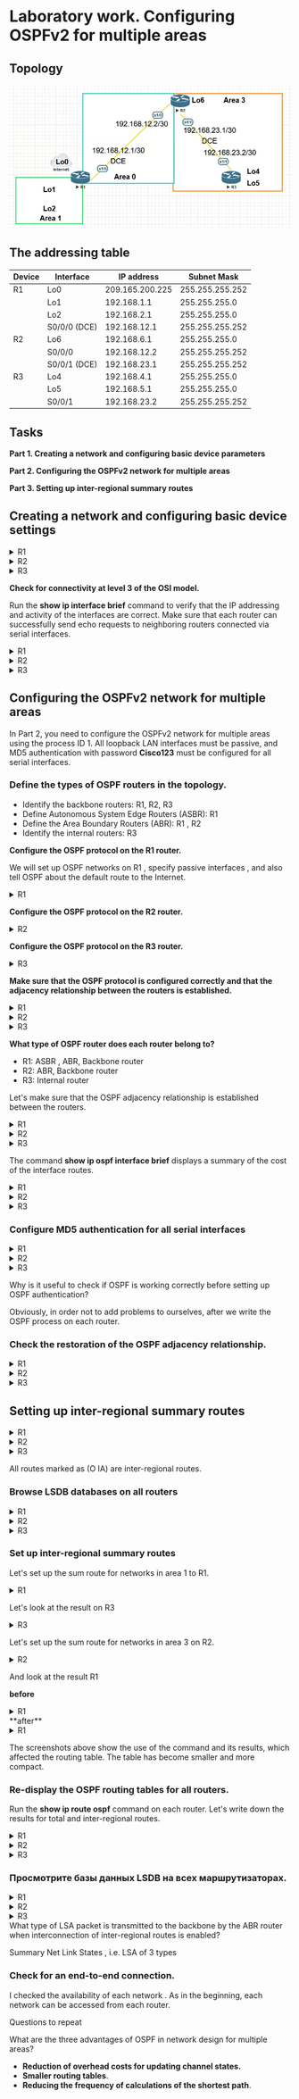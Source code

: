 # Laboratory work. Configuring OSPFv2 for multiple areas

## Topology

![](img/OSPFv2.png)

## The addressing table

| Device | Interface    | IP address      | Subnet Mask     |
| ------ | ------------ | --------------- | --------------- |
| R1     | Lo0          | 209.165.200.225 | 255.255.255.252 |
|        | Lo1          | 192.168.1.1     | 255.255.255.0   |
|        | Lo2          | 192.168.2.1     | 255.255.255.0   |
|        | S0/0/0 (DCE) | 192.168.12.1    | 255.255.255.252 |
| R2     | Lo6          | 192.168.6.1     | 255.255.255.0   |
|        | S0/0/0       | 192.168.12.2    | 255.255.255.252 |
|        | S0/0/1 (DCE) | 192.168.23.1    | 255.255.255.252 |
| R3     | Lo4          | 192.168.4.1     | 255.255.255.0   |
|        | Lo5          | 192.168.5.1     | 255.255.255.0   |
|        | S0/0/1       | 192.168.23.2    | 255.255.255.252 |

## Tasks

**Part 1. Creating a network and configuring basic device parameters**

**Part 2. Configuring the OSPFv2 network for multiple areas**

**Part 3. Setting up inter-regional summary routes**

## Creating a network and configuring basic device settings


<details>
<summary>R1</summary>
<pre><code>
Enable
Configure terminal
hostname R1
Interface loopback 0
ip address 209.165.200.225 255.255.255.252
Interface loopback 1
ip address 192.168.1.1 255.255.255.0
Interface loopback 2
ip address 192.168.2.1 255.255.255.0
exit
interface serial 0/0
ip address 192.168.12.1 255.255.255.252
clock rate 128000
no shutdown
exit
no ip domain-lookup
enable secret class
line vty 0 15
logging synchronous
password cisco
login
exit
line con 0
logging synchronous
password cisco
login
Banner motd "This is a secure system. Authorized Access Only!"
do copy run start
[Enter]
</code></pre>
</details>
<details>
<summary>R2</summary>
<pre><code>
Enable
Configure terminal
hostname R2
Interface loopback 6
ip address 192.168.6.1 255.255.255.0
exit
interface serial 0/0
ip address 192.168.12.2 255.255.255.252
no shutdown
exit
interface serial 1/0
ip address 192.168.23.1 255.255.255.252
clock rate 128000
no shutdown
exit
no ip domain-lookup
enable secret class
line vty 0 4
logging synchronous
password cisco
login
exit
line con 0
logging synchronous
password cisco
login
exit
Banner motd "This is a secure system. Authorized Access Only!"
do copy run start
[Enter]
</code></pre>
</details>
<details>
<summary>R3</summary>
<pre><code>
enable
configure terminal
hostname R3
interface serial 0/0
ip address 192.168.23.2 255.255.255.252
no shutdown
exit
interface loopback 4
ip address 192.168.4.1 255.255.255.0
exit
interface loopback 5
ip address 192.168.5.1 255.255.255.0
exit
no ip domain-lookup
enable secret class
line vty 0 4
logging synchronous
password cisco
login
exit
line con 0
logging synchronous
password cisco
login
exit
Banner motd "This is a secure system. Authorized Access Only!"
do copy run start
</code></pre>
</details>

**Check for connectivity at level 3 of the OSI model.**

Run the **show ip interface brief** command to verify that the IP addressing and activity of the interfaces are correct. Make sure that each router can successfully send echo requests to neighboring routers connected via serial interfaces.

<details>
<summary>R1</summary>
<pre><code>
R1(config)#do show ip interface brief
Interface                  IP-Address      OK? Method Status                Protocol
Ethernet0/0                unassigned      YES unset  administratively down down
Ethernet0/1                unassigned      YES unset  administratively down down
Ethernet0/2                unassigned      YES unset  administratively down down
Ethernet0/3                unassigned      YES unset  administratively down down
Serial1/0                  192.168.12.1    YES manual up                    up
Serial1/1                  unassigned      YES unset  administratively down down
Serial1/2                  unassigned      YES unset  administratively down down
Serial1/3                  unassigned      YES unset  administratively down down
Loopback0                  209.165.200.225 YES manual up                    up
Loopback1                  192.168.1.1     YES manual up                    up
Loopback2                  192.168.2.1     YES manual up                    up
</code></pre>
</details>
<details>
<summary>R2</summary>
<pre><code>
R2(config)#do show ip interface brief
Interface                  IP-Address      OK? Method Status                Protocol
Ethernet0/0                unassigned      YES unset  administratively down down
Ethernet0/1                unassigned      YES unset  administratively down down
Ethernet0/2                unassigned      YES unset  administratively down down
Ethernet0/3                unassigned      YES unset  administratively down down
Serial1/0                  192.168.12.2    YES SLARP  up                    up
Serial1/1                  192.168.23.1    YES manual up                    up
Serial1/2                  unassigned      YES unset  administratively down down
Serial1/3                  unassigned      YES unset  administratively down down
Loopback6                  192.168.6.1     YES manual up                    up
</code></pre>
</details>
<details>
<summary>R3</summary>
<pre><code>
R3(config)#do show ip interface brief
Interface                  IP-Address      OK? Method Status                Protocol
Ethernet0/0                unassigned      YES unset  administratively down down
Ethernet0/1                unassigned      YES unset  administratively down down
Ethernet0/2                unassigned      YES unset  administratively down down
Ethernet0/3                unassigned      YES unset  administratively down down
Serial1/0                  unassigned      YES unset  administratively down down
Serial1/1                  192.168.23.2    YES SLARP  up                    up
Serial1/2                  unassigned      YES unset  administratively down down
Serial1/3                  unassigned      YES unset  administratively down down
Loopback4                  192.168.4.1     YES manual up                    up
Loopback5                  192.168.5.1     YES manual up                    up
</code></pre>
</details>

## Configuring the OSPFv2 network for multiple areas

In Part 2, you need to configure the OSPFv2 network for multiple areas using the process ID 1. All loopback LAN interfaces must be passive, and MD5 authentication with password  **Cisco123** must be configured for all serial interfaces.

### Define the types of OSPF routers in the topology.

- Identify the backbone routers: R1, R2, R3
- Define Autonomous System Edge Routers (ASBR): R1
- Define the Area Boundary Routers (ABR): R1 , R2
- Identify the internal routers: R3

**Configure the OSPF protocol on the R1 router.**

We will set up OSPF networks on R1 , specify passive interfaces , and also tell OSPF about the default route to the Internet.

<details>
<summary>R1</summary>
<pre><code>
router ospf 1
router-id 1.1.1.1
network192.168.1.0 0.0.0.255 area 1
network 192.168.2.0 0.0.0.255 area 1
network 192.168.12.0 0.0.0.3 area 0
passive-interface Loopback1
passive-interface Loopback2
default-information originate
exit
ip route 0.0.0.0 0.0.0.0 loopback 0
do clear ip ospf process
[yes]
</code></pre>
</details>

**Configure the OSPF protocol on the R2 router.**

<details>
<summary>R2</summary>
<pre><code>
router ospf 1
router-id 2.2.2.2
network 192.168.6.0 0.0.0.255 area 3
network 192.168.12.0 0.0.0.3 area 0
network 192.168.23.0 0.0.0.3 area 3
passive-interface Loopback6
do clear ip ospf process
[yes]
</code></pre>
</details>

**Configure the OSPF protocol on the R3 router.**

<details>
<summary>R3</summary>
<pre><code>
router ospf 1
router-id 3.3.3.3
network 192.168.23.0 0.0.0.3 area 3
passive-interface Loopback4
passive-interface Loopback5
network 192.168.4.0 0.0.0.255 area 3
network 192.168.5.0 0.0.0.255 area 3
do clear ip ospf process
[yes]
</code></pre>
</details>

**Make sure that the OSPF protocol is configured correctly and that the adjacency relationship between the routers is established.**

<details>
<summary>R1</summary>
<pre><code>
R1#show ip protocols
*** IP Routing is NSF aware ***
!
Routing Protocol is "application"
  Sending updates every 0 seconds
  Invalid after 0 seconds, hold down 0, flushed after 0
  Outgoing update filter list for all interfaces is not set
  Incoming update filter list for all interfaces is not set
  Maximum path: 32
  Routing for Networks:
  Routing Information Sources:
    Gateway         Distance      Last Update
  Distance: (default is 4)
!
Routing Protocol is "ospf 1"
  Outgoing update filter list for all interfaces is not set
  Incoming update filter list for all interfaces is not set
  Router ID 1.1.1.1
  It is an area border and autonomous system boundary router
 Redistributing External Routes from,
  Number of areas in this router is 2. 2 normal 0 stub 0 nssa
  Maximum path: 4
  Routing for Networks:
    192.168.1.0 0.0.0.255 area 1
    192.168.2.0 0.0.0.255 area 1
    192.168.12.0 0.0.0.3 area 0
  Passive Interface(s):
    Loopback1
    Loopback2
  Routing Information Sources:
    Gateway         Distance      Last Update
    2.2.2.2              110      00:02:13
  Distance: (default is 110)
!
</code></pre>
</details>
<details>
<summary>R2</summary>
<pre><code>
R2(config)#do show ip protocols
*** IP Routing is NSF aware ***
!
Routing Protocol is "application"
  Sending updates every 0 seconds
  Invalid after 0 seconds, hold down 0, flushed after 0
  Outgoing update filter list for all interfaces is not set
  Incoming update filter list for all interfaces is not set
  Maximum path: 32
  Routing for Networks:
  Routing Information Sources:
    Gateway         Distance      Last Update
  Distance: (default is 4)
!
Routing Protocol is "ospf 1"
  Outgoing update filter list for all interfaces is not set
  Incoming update filter list for all interfaces is not set
  Router ID 2.2.2.2
  It is an area border router
  Number of areas in this router is 2. 2 normal 0 stub 0 nssa
  Maximum path: 4
  Routing for Networks:
    192.168.6.0 0.0.0.255 area 3
    192.168.12.0 0.0.0.3 area 0
    192.168.23.0 0.0.0.3 area 3
  Passive Interface(s):
    Loopback6
  Routing Information Sources:
    Gateway         Distance      Last Update
    3.3.3.3              110      00:00:13
    1.1.1.1              110      00:00:53
  Distance: (default is 110)
!
</code></pre>
</details>
<details>
<summary>R3</summary>
<pre><code>
R3(config)#do show ip protocols
*** IP Routing is NSF aware ***
!
Routing Protocol is "application"
  Sending updates every 0 seconds
  Invalid after 0 seconds, hold down 0, flushed after 0
  Outgoing update filter list for all interfaces is not set
  Incoming update filter list for all interfaces is not set
  Maximum path: 32
  Routing for Networks:
  Routing Information Sources:
    Gateway         Distance      Last Update
  Distance: (default is 4)
!
Routing Protocol is "ospf 1"
  Outgoing update filter list for all interfaces is not set
  Incoming update filter list for all interfaces is not set
  Router ID 3.3.3.3
  Number of areas in this router is 1. 1 normal 0 stub 0 nssa
  Maximum path: 4
  Routing for Networks:
    192.168.4.0 0.0.0.255 area 3
    192.168.5.0 0.0.0.255 area 3
    192.168.23.0 0.0.0.3 area 3
  Passive Interface(s):
    Loopback4
    Loopback5
  Routing Information Sources:
    Gateway         Distance      Last Update
    1.1.1.1              110      00:00:30
    2.2.2.2              110      00:00:30
  Distance: (default is 110)
!
</code></pre>
</details>

**What type of OSPF router does each router belong to?**

- R1: ASBR , ABR, Backbone router
- R2: ABR, Backbone router
- R3: Internal router

Let's make sure that the OSPF adjacency relationship is established between the routers.

<details>
<summary>R1</summary>
<pre><code>
R1#show ip ospf neighbor
!
Neighbor ID     Pri   State           Dead Time   Address         Interface
2.2.2.2           0   FULL/  -        00:00:33    192.168.12.2    Serial1/0
</code></pre>
</details>
<details>
<summary>R2</summary>
<pre><code>
R2#show ip ospf neighbor
!
Neighbor ID     Pri   State           Dead Time   Address         Interface
1.1.1.1           0   FULL/  -        00:00:39    192.168.12.1    Serial1/0
3.3.3.3           0   FULL/  -        00:00:37    192.168.23.2    Serial1/1
</code></pre>
</details>
<details>
<summary>R3</summary>
<pre><code>
R3#show ip ospf neighbor
!
Neighbor ID     Pri   State           Dead Time   Address         Interface
2.2.2.2           0   FULL/  -        00:00:39    192.168.23.1    Serial1/1
</code></pre>
</details>

The command **show ip ospf interface brief** displays a summary of the cost of the interface routes.

<details>
<summary>R1</summary>
<pre><code>
R1#show ip ospf interface brief
Interface    PID   Area            IP Address/Mask    Cost  State Nbrs F/C
Se1/0        1     0               192.168.12.1/30    64    P2P   1/1
Lo1          1     1               192.168.1.1/24     1     LOOP  0/0
Lo2          1     1               192.168.2.1/24     1     LOOP  0/0
</code></pre>
</details>
<details>
<summary>R2</summary>
<pre><code>
R2#show ip ospf interface brief
Interface    PID   Area            IP Address/Mask    Cost  State Nbrs F/C
Se1/0        1     0               192.168.12.2/30    64    P2P   1/1
Lo6          1     3               192.168.6.1/24     1     LOOP  0/0
Se1/1        1     3               192.168.23.1/30    64    P2P   1/1
</code></pre>
</details>
<details>
<summary>R3</summary>
<pre><code>
R3#show ip ospf interface brief
Interface    PID   Area            IP Address/Mask    Cost  State Nbrs F/C
Lo4          1     3               192.168.4.1/24     1     LOOP  0/0
Lo5          1     3               192.168.5.1/24     1     LOOP  0/0
Se1/1        1     3               192.168.23.2/30    64    P2P   1/1
</code></pre>
</details>

### Configure MD5 authentication for all serial interfaces

<details>
<summary>R1</summary>
<pre><code>
interface Serial 1/0
ip ospf authentication message-digest
ip ospf message-digest-key 1 md5 Cisco123
</code></pre>
</details>
<details>
<summary>R2</summary>
<pre><code>
interface Serial 0/0
ip ospf authentication message-digest
ip ospf message-digest-key 1 md5 Cisco123
interface Serial 1/0
ip ospf authentication message-digest
ip ospf message-digest-key 1 md5 Cisco123
</code></pre>
</details>
<details>
<summary>R3</summary>
<pre><code>
interface Serial 1/0
ip ospf authentication message-digest
ip ospf message-digest-key 1 md5 Cisco123
</code></pre>
</details>

Why is it useful to check if OSPF is working correctly before setting up OSPF authentication?

Obviously, in order not to add problems to ourselves, after we write the OSPF process on each router.

### Check the restoration of the OSPF adjacency relationship.

<details>
<summary>R1</summary>
<pre><code>
R1#show ip ospf neighbor
!
Neighbor ID     Pri   State           Dead Time   Address         Interface
2.2.2.2           0   FULL/  -        00:00:33    192.168.12.2    Serial1/0
</code></pre>
</details>
<details>
<summary>R2</summary>
<pre><code>
R2#show ip ospf neighbor
!
Neighbor ID     Pri   State           Dead Time   Address         Interface
1.1.1.1           0   FULL/  -        00:00:39    192.168.12.1    Serial1/0
3.3.3.3           0   FULL/  -        00:00:37    192.168.23.2    Serial1/1
</code></pre>
</details>
<details>
<summary>R3</summary>
<pre><code>
R3#show ip ospf neighbor
!
Neighbor ID     Pri   State           Dead Time   Address         Interface
2.2.2.2           0   FULL/  -        00:00:39    192.168.23.1    Serial1/1
</code></pre>
</details>

## Setting up inter-regional summary routes

<details>
<summary>R1</summary>
<pre><code>
R1(config-if)#do show ip route ospf
Codes: L - local, C - connected, S - static, R - RIP, M - mobile, B - BGP
       D - EIGRP, EX - EIGRP external, O - OSPF, IA - OSPF inter area
       N1 - OSPF NSSA external type 1, N2 - OSPF NSSA external type 2
       E1 - OSPF external type 1, E2 - OSPF external type 2
       i - IS-IS, su - IS-IS summary, L1 - IS-IS level-1, L2 - IS-IS level-2
       ia - IS-IS inter area, * - candidate default, U - per-user static route
       o - ODR, P - periodic downloaded static route, H - NHRP, l - LISP
       a - application route
       + - replicated route, % - next hop override
!
Gateway of last resort is 0.0.0.0 to network 0.0.0.0
!
      192.168.4.0/32 is subnetted, 1 subnets
O IA     192.168.4.1 [110/129] via 192.168.12.2, 00:12:24, Serial1/0
      192.168.5.0/32 is subnetted, 1 subnets
O IA     192.168.5.1 [110/129] via 192.168.12.2, 00:12:24, Serial1/0
      192.168.6.0/32 is subnetted, 1 subnets
O IA     192.168.6.1 [110/65] via 192.168.12.2, 00:12:24, Serial1/0
      192.168.23.0/30 is subnetted, 1 subnets
O IA     192.168.23.0 [110/128] via 192.168.12.2, 00:12:24, Serial1/0
</code></pre>
</details>
<details>
<summary>R2</summary>
<pre><code>
R2(config-if)#do show ip route ospf
Codes: L - local, C - connected, S - static, R - RIP, M - mobile, B - BGP
       D - EIGRP, EX - EIGRP external, O - OSPF, IA - OSPF inter area
       N1 - OSPF NSSA external type 1, N2 - OSPF NSSA external type 2
       E1 - OSPF external type 1, E2 - OSPF external type 2
       i - IS-IS, su - IS-IS summary, L1 - IS-IS level-1, L2 - IS-IS level-2
       ia - IS-IS inter area, * - candidate default, U - per-user static route
       o - ODR, P - periodic downloaded static route, H - NHRP, l - LISP
       a - application route
       + - replicated route, % - next hop override
!
Gateway of last resort is 192.168.12.1 to network 0.0.0.0
!
O*E2  0.0.0.0/0 [110/1] via 192.168.12.1, 00:13:17, Serial1/0
      192.168.1.0/32 is subnetted, 1 subnets
O IA     192.168.1.1 [110/65] via 192.168.12.1, 00:13:17, Serial1/0
      192.168.2.0/32 is subnetted, 1 subnets
O IA     192.168.2.1 [110/65] via 192.168.12.1, 00:13:17, Serial1/0
      192.168.4.0/32 is subnetted, 1 subnets
O        192.168.4.1 [110/65] via 192.168.23.2, 00:13:17, Serial1/1
      192.168.5.0/32 is subnetted, 1 subnets
O        192.168.5.1 [110/65] via 192.168.23.2, 00:13:17, Serial1/1
</code></pre>
</details>
<details>
<summary>R3</summary>
<pre><code>
R3(config-if)#do show ip route ospf
Codes: L - local, C - connected, S - static, R - RIP, M - mobile, B - BGP
       D - EIGRP, EX - EIGRP external, O - OSPF, IA - OSPF inter area
       N1 - OSPF NSSA external type 1, N2 - OSPF NSSA external type 2
       E1 - OSPF external type 1, E2 - OSPF external type 2
       i - IS-IS, su - IS-IS summary, L1 - IS-IS level-1, L2 - IS-IS level-2
       ia - IS-IS inter area, * - candidate default, U - per-user static route
       o - ODR, P - periodic downloaded static route, H - NHRP, l - LISP
       a - application route
       + - replicated route, % - next hop override
!
Gateway of last resort is 192.168.23.1 to network 0.0.0.0
!
O*E2  0.0.0.0/0 [110/1] via 192.168.23.1, 00:14:24, Serial1/1
      192.168.1.0/32 is subnetted, 1 subnets
O IA     192.168.1.1 [110/129] via 192.168.23.1, 00:14:34, Serial1/1
      192.168.2.0/32 is subnetted, 1 subnets
O IA     192.168.2.1 [110/129] via 192.168.23.1, 00:14:34, Serial1/1
      192.168.6.0/32 is subnetted, 1 subnets
O        192.168.6.1 [110/65] via 192.168.23.1, 00:14:44, Serial1/1
      192.168.12.0/30 is subnetted, 1 subnets
O IA     192.168.12.0 [110/128] via 192.168.23.1, 00:14:34, Serial1/1
</code></pre>
</details>

All routes marked as (O IA) are inter-regional routes.

### Browse LSDB databases on all routers

<details>
<summary>R1</summary>
<pre><code>
R1#show ip ospf database
!
            OSPF Router with ID (1.1.1.1) (Process ID 1)
!
                Router Link States (Area 0)
!
Link ID         ADV Router      Age         Seq#       Checksum Link count
1.1.1.1         1.1.1.1         1029        0x8000000C 0x003667 2
2.2.2.2         2.2.2.2         919         0x80000002 0x00E3C0 2
!
                Summary Net Link States (Area 0)
!
Link ID         ADV Router      Age         Seq#       Checksum
192.168.1.1     1.1.1.1         1030        0x80000001 0x00AE1E
192.168.2.1     1.1.1.1         1030        0x80000001 0x00A328
192.168.4.1     2.2.2.2         914         0x80000001 0x00F193
192.168.5.1     2.2.2.2         914         0x80000001 0x00E69D
192.168.6.1     2.2.2.2         914         0x80000001 0x00596A
192.168.23.0    2.2.2.2         914         0x80000001 0x000E69
!
                Router Link States (Area 1)
!
Link ID         ADV Router      Age         Seq#       Checksum Link count
1.1.1.1         1.1.1.1         1034        0x80000001 0x009E9F 2
!
                Summary Net Link States (Area 1)
!
Link ID         ADV Router      Age         Seq#       Checksum
192.168.4.1     1.1.1.1         908         0x80000003 0x008EB8
192.168.5.1     1.1.1.1         908         0x80000003 0x0083C2
192.168.6.1     1.1.1.1         908         0x80000003 0x00F58F
192.168.12.0    1.1.1.1         1030        0x80000001 0x00A5E0
192.168.23.0    1.1.1.1         908         0x80000003 0x00AA8E
!
                Type-5 AS External Link States
!
Link ID         ADV Router      Age         Seq#       Checksum Tag
0.0.0.0         1.1.1.1         1030        0x80000009 0x000D99 1
</code></pre>
</details>
<details>
<summary>R2</summary>
<pre><code>
R2#show ip ospf database
!
            OSPF Router with ID (2.2.2.2) (Process ID 1)
!
                Router Link States (Area 0)
!
Link ID         ADV Router      Age         Seq#       Checksum Link count
1.1.1.1         1.1.1.1         1873        0x8000000C 0x003667 2
2.2.2.2         2.2.2.2         1761        0x80000002 0x00E3C0 2
!
                Summary Net Link States (Area 0)
!
Link ID         ADV Router      Age         Seq#       Checksum
192.168.1.1     1.1.1.1         1873        0x80000001 0x00AE1E
192.168.2.1     1.1.1.1         1873        0x80000001 0x00A328
192.168.4.1     2.2.2.2         1756        0x80000001 0x00F193
192.168.5.1     2.2.2.2         1756        0x80000001 0x00E69D
192.168.6.1     2.2.2.2         1756        0x80000001 0x00596A
192.168.23.0    2.2.2.2         1756        0x80000001 0x000E69
!
                Router Link States (Area 3)
!
Link ID         ADV Router      Age         Seq#       Checksum Link count
2.2.2.2         2.2.2.2         1761        0x80000002 0x007491 3
3.3.3.3         3.3.3.3         1828        0x8000000C 0x00E593 4
!
                Summary Net Link States (Area 3)
!
Link ID         ADV Router      Age         Seq#       Checksum
192.168.1.1     2.2.2.2         1756        0x80000001 0x001375
192.168.2.1     2.2.2.2         1756        0x80000001 0x00087F
192.168.12.0    2.2.2.2         1756        0x80000001 0x0087FA
!
                Summary ASB Link States (Area 3)
!
Link ID         ADV Router      Age         Seq#       Checksum
1.1.1.1         2.2.2.2         1756        0x80000001 0x00935C
!
                Type-5 AS External Link States
!
Link ID         ADV Router      Age         Seq#       Checksum Tag
0.0.0.0         1.1.1.1         1873        0x80000009 0x000D99 1
</code></pre>
</details>
<details>
<summary>R3</summary>
<pre><code>
R3#show ip ospf database
!
            OSPF Router with ID (3.3.3.3) (Process ID 1)
!
                Router Link States (Area 3)
!
Link ID         ADV Router      Age         Seq#       Checksum Link count
2.2.2.2         2.2.2.2         1878        0x80000002 0x007491 3
3.3.3.3         3.3.3.3         1943        0x8000000C 0x00E593 4
!
                Summary Net Link States (Area 3)
!
Link ID         ADV Router      Age         Seq#       Checksum
192.168.1.1     2.2.2.2         1873        0x80000001 0x001375
192.168.2.1     2.2.2.2         1873        0x80000001 0x00087F
192.168.12.0    2.2.2.2         1873        0x80000001 0x0087FA
!
                Summary ASB Link States (Area 3)
!
Link ID         ADV Router      Age         Seq#       Checksum
1.1.1.1         2.2.2.2         1873        0x80000001 0x00935C
!
                Type-5 AS External Link States
!
Link ID         ADV Router      Age         Seq#       Checksum Tag
0.0.0.0         1.1.1.1         1990        0x80000009 0x000D99 1
</code></pre>
</details>

### Set up inter-regional summary routes

Let's set up the sum route for networks in area 1 to R1.

<details>
<summary>R1</summary>
<pre><code>
router ospf 1
area 1 range 192.168.0.0 255.255.252.0
</code></pre>
</details>

Let's look at the result on R3

<details>
<summary>R3</summary>
<pre><code>
R3#show ip route ospf
Codes: L - local, C - connected, S - static, R - RIP, M - mobile, B - BGP
       D - EIGRP, EX - EIGRP external, O - OSPF, IA - OSPF inter area
       N1 - OSPF NSSA external type 1, N2 - OSPF NSSA external type 2
       E1 - OSPF external type 1, E2 - OSPF external type 2
       i - IS-IS, su - IS-IS summary, L1 - IS-IS level-1, L2 - IS-IS level-2
       ia - IS-IS inter area, * - candidate default, U - per-user static route
       o - ODR, P - periodic downloaded static route, H - NHRP, l - LISP
       a - application route
       + - replicated route, % - next hop override
!
Gateway of last resort is 192.168.23.1 to network 0.0.0.0
!
O*E2  0.0.0.0/0 [110/1] via 192.168.23.1, 00:32:23, Serial1/1
O IA  192.168.0.0/22 [110/129] via 192.168.23.1, 00:00:15, Serial1/1
      192.168.6.0/32 is subnetted, 1 subnets
O        192.168.6.1 [110/65] via 192.168.23.1, 00:32:43, Serial1/1
      192.168.12.0/30 is subnetted, 1 subnets
O IA     192.168.12.0 [110/128] via 192.168.23.1, 00:32:33, Serial1/1
</code></pre>
</details>

Let's set up the sum route for networks in area 3 on R2.

<details>
<summary>R2</summary>
<pre><code>
router ospf 1
area 3 range 192.168.4.0 255.255.254.0
</code></pre>
</details>

And look at the result R1

**before** 

<details>
<summary>R1</summary>
<pre><code>
O     192.168.0.0/22 is a summary, 00:02:25, Null0
      192.168.4.0/32 is subnetted, 1 subnets
O IA     192.168.4.1 [110/129] via 192.168.12.2, 00:02:25, Serial1/0
      192.168.5.0/32 is subnetted, 1 subnets
O IA     192.168.5.1 [110/129] via 192.168.12.2, 00:02:25, Serial1/0
      192.168.6.0/32 is subnetted, 1 subnets
O IA     192.168.6.1 [110/65] via 192.168.12.2, 00:02:25, Serial1/0
      192.168.23.0/30 is subnetted, 1 subnets
O IA     192.168.23.0 [110/128] via 192.168.12.2, 00:02:25, Serial1/0
</code></pre>
</details>
**after** 

<details>
<summary>R1</summary>
<pre><code>
R1#show ip route ospf
Codes: L - local, C - connected, S - static, R - RIP, M - mobile, B - BGP
       D - EIGRP, EX - EIGRP external, O - OSPF, IA - OSPF inter area
       N1 - OSPF NSSA external type 1, N2 - OSPF NSSA external type 2
       E1 - OSPF external type 1, E2 - OSPF external type 2
       i - IS-IS, su - IS-IS summary, L1 - IS-IS level-1, L2 - IS-IS level-2
       ia - IS-IS inter area, * - candidate default, U - per-user static route
       o - ODR, P - periodic downloaded static route, H - NHRP, l - LISP
       a - application route
       + - replicated route, % - next hop override
!
Gateway of last resort is 0.0.0.0 to network 0.0.0.0
!
O     192.168.0.0/22 is a summary, 00:30:49, Null0
O IA  192.168.4.0/23 [110/129] via 192.168.12.2, 00:00:11, Serial1/0
      192.168.6.0/32 is subnetted, 1 subnets
O IA     192.168.6.1 [110/65] via 192.168.12.2, 00:03:18, Serial1/0
      192.168.23.0/30 is subnetted, 1 subnets
O IA     192.168.23.0 [110/128] via 192.168.12.2, 00:30:49, Serial1/0
</code></pre>
</details>

The screenshots above show the use of the command and its results, which affected the routing table. The table has become smaller and more compact.

### Re-display the OSPF routing tables for all routers.

Run the **show ip route ospf** command on each router. Let's write down the results for total and inter-regional routes.

<details>
<summary>R1</summary>
<pre><code>
R1#show ip route ospf
Codes: L - local, C - connected, S - static, R - RIP, M - mobile, B - BGP
       D - EIGRP, EX - EIGRP external, O - OSPF, IA - OSPF inter area
       N1 - OSPF NSSA external type 1, N2 - OSPF NSSA external type 2
       E1 - OSPF external type 1, E2 - OSPF external type 2
       i - IS-IS, su - IS-IS summary, L1 - IS-IS level-1, L2 - IS-IS level-2
       ia - IS-IS inter area, * - candidate default, U - per-user static route
       o - ODR, P - periodic downloaded static route, H - NHRP, l - LISP
       a - application route
       + - replicated route, % - next hop override
!
Gateway of last resort is 0.0.0.0 to network 0.0.0.0
!
O     192.168.0.0/22 is a summary, 00:30:49, Null0
O IA  192.168.4.0/23 [110/129] via 192.168.12.2, 00:00:11, Serial1/0
      192.168.6.0/32 is subnetted, 1 subnets
O IA     192.168.6.1 [110/65] via 192.168.12.2, 00:03:18, Serial1/0
      192.168.23.0/30 is subnetted, 1 subnets
O IA     192.168.23.0 [110/128] via 192.168.12.2, 00:30:49, Serial1/0
</code></pre>
</details>
<details>
<summary>R2</summary>
<pre><code>
R2#show ip route ospf
Codes: L - local, C - connected, S - static, R - RIP, M - mobile, B - BGP
       D - EIGRP, EX - EIGRP external, O - OSPF, IA - OSPF inter area
       N1 - OSPF NSSA external type 1, N2 - OSPF NSSA external type 2
       E1 - OSPF external type 1, E2 - OSPF external type 2
       i - IS-IS, su - IS-IS summary, L1 - IS-IS level-1, L2 - IS-IS level-2
       ia - IS-IS inter area, * - candidate default, U - per-user static route
       o - ODR, P - periodic downloaded static route, H - NHRP, l - LISP
       a - application route
       + - replicated route, % - next hop override
!
Gateway of last resort is 192.168.12.1 to network 0.0.0.0
!
O*E2  0.0.0.0/0 [110/1] via 192.168.12.1, 00:13:55, Serial1/0
O IA  192.168.0.0/22 [110/65] via 192.168.12.1, 00:13:55, Serial1/0
O     192.168.4.0/23 is a summary, 00:13:55, Null0
      192.168.4.0/32 is subnetted, 1 subnets
O        192.168.4.1 [110/65] via 192.168.23.2, 00:13:55, Serial1/1
      192.168.5.0/32 is subnetted, 1 subnets
O        192.168.5.1 [110/65] via 192.168.23.2, 00:13:55, Serial1/1
</code></pre>
</details>
<details>
<summary>R3</summary>
<pre><code>
R3#show ip route ospf
Codes: L - local, C - connected, S - static, R - RIP, M - mobile, B - BGP
       D - EIGRP, EX - EIGRP external, O - OSPF, IA - OSPF inter area
       N1 - OSPF NSSA external type 1, N2 - OSPF NSSA external type 2
       E1 - OSPF external type 1, E2 - OSPF external type 2
       i - IS-IS, su - IS-IS summary, L1 - IS-IS level-1, L2 - IS-IS level-2
       ia - IS-IS inter area, * - candidate default, U - per-user static route
       o - ODR, P - periodic downloaded static route, H - NHRP, l - LISP
       a - application route
       + - replicated route, % - next hop override
!
Gateway of last resort is 192.168.23.1 to network 0.0.0.0
!
O*E2  0.0.0.0/0 [110/1] via 192.168.23.1, 01:16:51, Serial1/1
O IA  192.168.0.0/22 [110/129] via 192.168.23.1, 00:44:43, Serial1/1
      192.168.6.0/32 is subnetted, 1 subnets
O        192.168.6.1 [110/65] via 192.168.23.1, 01:17:11, Serial1/1
      192.168.12.0/30 is subnetted, 1 subnets
O IA     192.168.12.0 [110/128] via 192.168.23.1, 01:17:01, Serial1/1
</code></pre>
</details>

### Просмотрите базы данных LSDB на всех маршрутизаторах.

<details>
<summary>R1</summary>
<pre><code>
R1#show ip ospf database
!
            OSPF Router with ID (1.1.1.1) (Process ID 1)
!
                Router Link States (Area 0)
!
Link ID         ADV Router      Age         Seq#       Checksum Link count
1.1.1.1         1.1.1.1         1431        0x8000000E 0x003269 2
2.2.2.2         2.2.2.2         1328        0x80000004 0x00DFC2 2
!
                Summary Net Link States (Area 0)
!
Link ID         ADV Router      Age         Seq#       Checksum
192.168.0.0     1.1.1.1         1431        0x80000002 0x00B21E
192.168.4.0     2.2.2.2         1609        0x80000001 0x00F690
192.168.6.1     2.2.2.2         1795        0x80000001 0x00596A
192.168.23.0    2.2.2.2         1328        0x80000003 0x000A6B
!
                Router Link States (Area 1)
!
Link ID         ADV Router      Age         Seq#       Checksum Link count
1.1.1.1         1.1.1.1         1431        0x80000003 0x009AA1 2
!
                Summary Net Link States (Area 1)
!
Link ID         ADV Router      Age         Seq#       Checksum
192.168.4.0     1.1.1.1         1608        0x80000001 0x0097B3
192.168.6.1     1.1.1.1         1794        0x80000001 0x00F98D
192.168.12.0    1.1.1.1         1431        0x80000003 0x00A1E2
192.168.23.0    1.1.1.1         1431        0x80000005 0x00A690
!
                Type-5 AS External Link States
!
Link ID         ADV Router      Age         Seq#       Checksum Tag
0.0.0.0         1.1.1.1         1431        0x8000000B 0x00099B 1
!
</code></pre>
</details>
<details>
<summary>R2</summary>
<pre><code>
R2#show ip ospf database
!
            OSPF Router with ID (2.2.2.2) (Process ID 1)
!
                Router Link States (Area 0)
!
Link ID         ADV Router      Age         Seq#       Checksum Link count
1.1.1.1         1.1.1.1         1311        0x8000000E 0x003269 2
2.2.2.2         2.2.2.2         1206        0x80000004 0x00DFC2 2
!
                Summary Net Link States (Area 0)
!
Link ID         ADV Router      Age         Seq#       Checksum
192.168.0.0     1.1.1.1         1311        0x80000002 0x00B21E
192.168.4.0     2.2.2.2         1488        0x80000001 0x00F690
192.168.6.1     2.2.2.2         1674        0x80000001 0x00596A
192.168.23.0    2.2.2.2         1206        0x80000003 0x000A6B
!
                Router Link States (Area 3)
!
Link ID         ADV Router      Age         Seq#       Checksum Link count
2.2.2.2         2.2.2.2         1206        0x80000004 0x007093 3
3.3.3.3         3.3.3.3         1313        0x8000000E 0x00E195 4
!
                Summary Net Link States (Area 3)
!
Link ID         ADV Router      Age         Seq#       Checksum
192.168.0.0     2.2.2.2         1459        0x80000002 0x001775
192.168.12.0    2.2.2.2         1206        0x80000003 0x0083FC
!
                Summary ASB Link States (Area 3)
!
Link ID         ADV Router      Age         Seq#       Checksum
1.1.1.1         2.2.2.2         1206        0x80000003 0x008F5E
!
                Type-5 AS External Link States
!
Link ID         ADV Router      Age         Seq#       Checksum Tag
0.0.0.0         1.1.1.1         1311        0x8000000B 0x00099B 1
</code></pre>
</details>
<details>
<summary>R3</summary>
<pre><code>
R3#show ip ospf database
!
            OSPF Router with ID (3.3.3.3) (Process ID 1)
!
                Router Link States (Area 3)
!
Link ID         ADV Router      Age         Seq#       Checksum Link count
2.2.2.2         2.2.2.2         789         0x80000004 0x007093 3
3.3.3.3         3.3.3.3         894         0x8000000E 0x00E195 4
!
                Summary Net Link States (Area 3)
!
Link ID         ADV Router      Age         Seq#       Checksum
192.168.0.0     2.2.2.2         1042        0x80000002 0x001775
192.168.12.0    2.2.2.2         789         0x80000003 0x0083FC
!
                Summary ASB Link States (Area 3)
!
Link ID         ADV Router      Age         Seq#       Checksum
1.1.1.1         2.2.2.2         789         0x80000003 0x008F5E
!
                Type-5 AS External Link States
!
Link ID         ADV Router      Age         Seq#       Checksum Tag
0.0.0.0         1.1.1.1         894         0x8000000B 0x00099B 1
</code></pre>
</details>
What type of LSA packet is transmitted to the backbone by the ABR router when interconnection of inter-regional routes is enabled?

Summary Net Link States , i.e. LSA of 3 types

### Check for an end-to-end connection.

I checked the availability of each network . As in the beginning, each network can be accessed from each router. 

Questions to repeat

What are the three advantages of OSPF in network design for multiple areas?

- **Reduction of overhead costs for updating channel states.**
- **Smaller routing tables**.
- **Reducing the frequency of calculations of the shortest path**.
